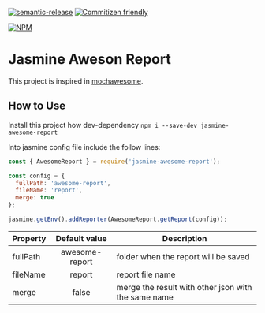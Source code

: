 [![semantic-release](https://img.shields.io/badge/%20%20%F0%9F%93%A6%F0%9F%9A%80-semantic--release-e10079.svg?style=flat-square)](https://github.com/semantic-release/semantic-release)
[![Commitizen friendly](https://img.shields.io/badge/commitizen-friendly-brightgreen.svg)](http://commitizen.github.io/cz-cli/)


[![NPM](https://nodei.co/npm/jasmine-awesome-report.png?downloads=true&downloadRank=true&stars=true)](https://nodei.co/npm/semantic-release/)

# Jasmine Aweson Report
This project is inspired in [mochawesome](https://github.com/adamgruber/mochawesome).

## How to Use
Install this project how dev-dependency
`npm i --save-dev jasmine-awesome-report`

Into jasmine config file include the follow lines:

```js
const { AwesomeReport } = require('jasmine-awesome-report');

const config = {
  fullPath: 'awesome-report',
  fileName: 'report',
  merge: true
};

jasmine.getEnv().addReporter(AwesomeReport.getReport(config));
```

| Property | Default value | Description |
| -------- | :-----------: | ----------- |
| fullPath | awesome-report | folder when the report will be saved |
| fileName | report | report file name |
| merge | false | merge the result with other json with the same name |

